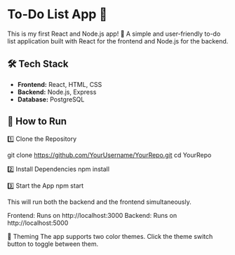# To-Do List App 📝
This is my first React and Node.js app! 🎉
A simple and user-friendly to-do list application built with React for the frontend and Node.js for the backend.

## 🛠️ Tech Stack
- **Frontend:** React, HTML, CSS
- **Backend:** Node.js, Express
- **Database:** PostgreSQL

## 🚀 How to Run
1️⃣ Clone the Repository

git clone https://github.com/YourUsername/YourRepo.git
cd YourRepo

2️⃣ Install Dependencies
npm install

3️⃣ Start the App
npm start

This will run both the backend and the frontend simultaneously.

Frontend: Runs on http://localhost:3000
Backend: Runs on http://localhost:5000

🎨 Theming
The app supports two color themes. Click the theme switch button to toggle between them.
